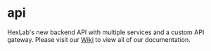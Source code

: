 # api

HexLab's new backend API with multiple services and a custom API gateway. Please visit our [Wiki](https://github.com/HackGT/api/wiki) to view all of our documentation.
